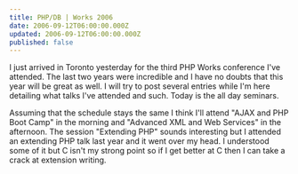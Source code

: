 ```yaml
---
title: PHP/DB | Works 2006
date: 2006-09-12T06:00:00.000Z
updated: 2006-09-12T06:00:00.000Z
published: false
---
```


I just arrived in Toronto yesterday for the third PHP Works conference I've attended. The last two years were incredible and I have no doubts that this year will be great as well. I will try to post several entries while I'm here detailing what talks I've attended and such. Today is the all day seminars.

Assuming that the schedule stays the same I think I'll attend "AJAX and PHP Boot Camp" in the morning and "Advanced XML and Web Services" in the afternoon. The session "Extending PHP" sounds interesting but I attended an extending PHP talk last year and it went over my head. I understood some of it but C isn't my strong point so if I get better at C then I can take a crack at extension writing.

